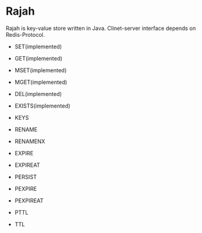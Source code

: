 Rajah
======

Rajah is key-value store written in Java. Clinet-server interface depends on Redis-Protocol.
- SET(implemented)
- GET(implemented)
- MSET(implemented)
- MGET(implemented)
- DEL(implemented)
- EXISTS(implemented)
- KEYS
- RENAME
- RENAMENX

- EXPIRE
- EXPIREAT
- PERSIST
- PEXPIRE
- PEXPIREAT
- PTTL
- TTL
